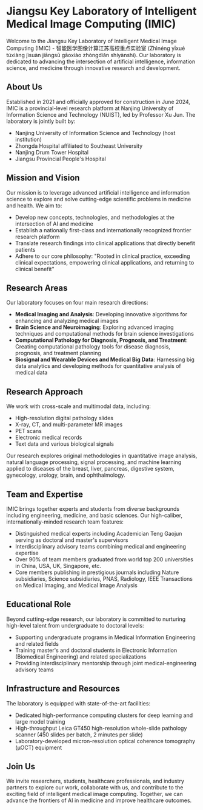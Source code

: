 # Jiangsu Key Laboratory of Intelligent Medical Image Computing (IMIC)

Welcome to the Jiangsu Key Laboratory of Intelligent Medical Image Computing (IMIC) - 智能医学图像计算江苏高校重点实验室 (Zhìnéng yīxué túxiàng jìsuàn jiāngsū gāoxiào zhòngdiǎn shíyànshì). Our laboratory is dedicated to advancing the intersection of artificial intelligence, information science, and medicine through innovative research and development.

## **About Us**

Established in 2021 and officially approved for construction in June 2024, IMIC is a provincial-level research platform at Nanjing University of Information Science and Technology (NUIST), led by Professor Xu Jun. The laboratory is jointly built by:

- Nanjing University of Information Science and Technology (host institution)
- Zhongda Hospital affiliated to Southeast University
- Nanjing Drum Tower Hospital
- Jiangsu Provincial People's Hospital

## **Mission and Vision**

Our mission is to leverage advanced artificial intelligence and information science to explore and solve cutting-edge scientific problems in medicine and health. We aim to:

- Develop new concepts, technologies, and methodologies at the intersection of AI and medicine
- Establish a nationally first-class and internationally recognized frontier research platform
- Translate research findings into clinical applications that directly benefit patients
- Adhere to our core philosophy: "Rooted in clinical practice, exceeding clinical expectations, empowering clinical applications, and returning to clinical benefit"

## **Research Areas**

Our laboratory focuses on four main research directions:

- **Medical Imaging and Analysis**: Developing innovative algorithms for enhancing and analyzing medical images
- **Brain Science and Neuroimaging**: Exploring advanced imaging techniques and computational methods for brain science investigations
- **Computational Pathology for Diagnosis, Prognosis, and Treatment**: Creating computational pathology tools for disease diagnosis, prognosis, and treatment planning
- **Biosignal and Wearable Devices and Medical Big Data**: Harnessing big data analytics and developing methods for quantitative analysis of medical data

## **Research Approach**

We work with cross-scale and multimodal data, including:

- High-resolution digital pathology slides
- X-ray, CT, and multi-parameter MR images
- PET scans
- Electronic medical records
- Text data and various biological signals

Our research explores original methodologies in quantitative image analysis, natural language processing, signal processing, and machine learning applied to diseases of the breast, liver, pancreas, digestive system, gynecology, urology, brain, and ophthalmology.

## **Team and Expertise**

IMIC brings together experts and students from diverse backgrounds including engineering, medicine, and basic sciences. Our high-caliber, internationally-minded research team features:

- Distinguished medical experts including Academician Teng Gaojun serving as doctoral and master's supervisors
- Interdisciplinary advisory teams combining medical and engineering expertise
- Over 90% of team members graduated from world top 200 universities in China, USA, UK, Singapore, etc.
- Core members publishing in prestigious journals including Nature subsidiaries, Science subsidiaries, PNAS, Radiology, IEEE Transactions on Medical Imaging, and Medical Image Analysis

## **Educational Role**

Beyond cutting-edge research, our laboratory is committed to nurturing high-level talent from undergraduate to doctoral levels:

- Supporting undergraduate programs in Medical Information Engineering and related fields
- Training master's and doctoral students in Electronic Information (Biomedical Engineering) and related specializations
- Providing interdisciplinary mentorship through joint medical-engineering advisory teams

## **Infrastructure and Resources**

The laboratory is equipped with state-of-the-art facilities:

- Dedicated high-performance computing clusters for deep learning and large model training
- High-throughput Leica GT450 high-resolution whole-slide pathology scanner (450 slides per batch, 2 minutes per slide)
- Laboratory-developed micron-resolution optical coherence tomography (μOCT) equipment

## **Join Us**

We invite researchers, students, healthcare professionals, and industry partners to explore our work, collaborate with us, and contribute to the exciting field of intelligent medical image computing. Together, we can advance the frontiers of AI in medicine and improve healthcare outcomes.
